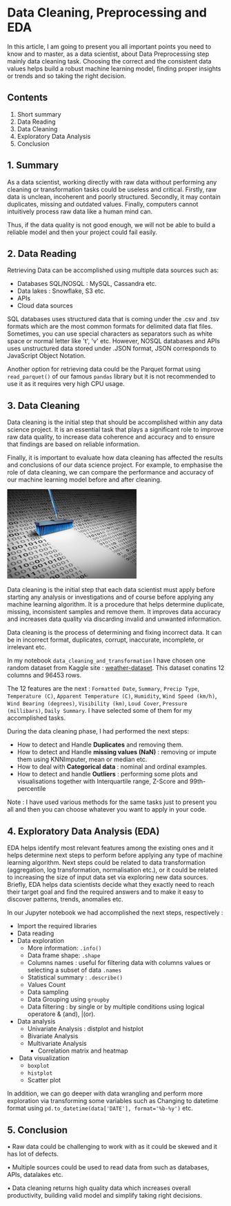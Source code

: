 # Data Cleaning, Preprocessing and EDA

In this article, I am going to present you all important points you need to know and to master, as a data scientist,
about Data Preprocessing step mainly data cleaning task.
Choosing the correct and the consistent data values helps build a robust machine learning model, finding proper insights or trends and so taking the right decision.



## Contents 

1. Short summary
2. Data Reading
3. Data Cleaning
4. Exploratory Data Analysis
5. Conclusion 
  



## 1. Summary 

As a data scientist, working directly with raw data without performing any cleaning or transformation tasks could be useless and critical. Firstly, raw data is unclean, incoherent and poorly structured. Secondly, it may contain duplicates, missing and outdated values. Finally, computers cannot intuitively process raw data like a human mind can. 

Thus, if the data quality is not good enough, we will not be able to build a reliable model and then your project could fail easily. 

## 2. Data Reading 

Retrieving Data can be accomplished using multiple data sources such as: 

- Databases SQL/NOSQL : MySQL, Cassandra etc.
- Data lakes : Snowflake, S3 etc.
- APIs
- Cloud data sources
  
SQL databases uses structured data that is coming under the .csv and .tsv formats which are the most common formats for delimited data flat files. Sometimes, you can use special characters as separators such as white space or normal letter like 't', 'v' etc. However, NOSQL databases and APIs uses unstructured data stored under .JSON format, JSON corresponds to JavaScript Object Notation.

Another option for retrieving data could be the Parquet format using `read_parquet()` of our famous `pandas` library but it is not recommended to use it as it requires very high CPU usage.

## 3. Data Cleaning


Data cleaning is the initial step that should be accomplished within any data science project. 
It is an essential task that plays a significant role to improve raw data quality, to increase data coherence and accuracy 
and to ensure that findings are based on reliable information. 


Finally, it is important to evaluate how data cleaning has affected the results and conclusions of our data science project.
For example, to emphasise the role of data cleaning, we can compare the performance and accuracy of our machine learning model before and after cleaning. 


<div>
<img src="images/Data-Cleaning-scaled.jpeg "Data cleaning" width="300"/>
</div>

Data cleaning is the initial step that each data scientist must apply before starting any analysis or investigations and of course before applying any machine learning algorithm. It is a procedure that helps determine duplicate, missing, inconsistent samples and remove them. It improves data accuracy and increases data quality via discarding invalid and unwanted information.

Data cleaning is the process of determining and fixing incorrect data. It can be in incorrect format, duplicates, corrupt, inaccurate, incomplete, or irrelevant etc.

In my notebook `data_cleaning_and_transformation` I have chosen one random dataset from Kaggle site :
[weather-dataset](https://www.kaggle.com/datasets/muthuj7/weather-dataset). This dataset conatins 12 columns and 96453 rows.

The 12 features are the next : `Formatted Date`, `Summary`, `Precip Type`, `Temperature (C)`, `Apparent Temperature (C)`, `Humidity`, `Wind Speed (km/h)`, `Wind Bearing (degrees)`, `Visibility (km)`, `Loud Cover`, `Pressure (millibars)`, `Daily Summary`. I have selected some of them for my accomplished tasks.  

During the data cleaning phase, I had performed the next steps: 

- How to detect and Handle **Duplicates** and removing them.
- How to detect and Handle **missing values (NaN)** : removing or impute them using KNNImputer, mean or median etc.
- How to deal with **Categorical data** : nominal and ordinal examples.
- How to detect and handle **Outliers** : performing some plots and visualisations together with Interquartile range, Z-Score and 99th-percentile

Note : I have used various methods for the same tasks just to present you all and then you can choose whatever you want to apply in your code. 



## 4. Exploratory Data Analysis (EDA)
EDA helps identify most relevant features among the existing ones and it helps determine next steps to perform before applying any type of machine learning algorithm.
Next steps could be related to data transformation (aggregation, log transformation, normalisation etc.), or it could be related to increasing the size of input data set via exploring new data sources.
Briefly, EDA helps data scientists decide what they exactly need to reach their target goal and find the required answers and to make it easy to discover patterns, trends, anomalies etc. 

In our Jupyter notebook we had accomplished the next steps, respectively : 
- Import the required libraries
- Data reading
- Data exploration
    -  More information: `.info()`
    -  Data frame shape: `.shape`
    -  Columns names : useful for filtering data with columns values or selecting a subset of data `.names`
    -  Statistical summary : `.describe()`
    -  Values Count
    -  Data sampling
    -  Data Grouping using `groupby` 
    -  Data filtering : by single or by multiple conditions using logical operatore & (and), |(or).
-  Data analysis
     - Univariate Analysis : distplot and histplot
     - Bivariate Analysis
     - Multivariate Analysis
       - Correlation matrix and heatmap
-  Data visualization
     - `boxplot`
     - `histplot`
     - Scatter plot
 
In addition, we can go deeper with data wrangling and perform more exploration via transforming some variables such as Changing to datetime format using `pd.to_datetime(data['DATE'], format='%b-%y')` etc.


## 5. Conclusion 

• Raw data could be challenging to work with as it could be skewed and it has lot of defects.

• Multiple sources could be used to read data from such as databases, APIs, datalakes etc.

• Data cleaning returns high quality data which increases overall productivity, building valid model and simplify taking right decisions. 







